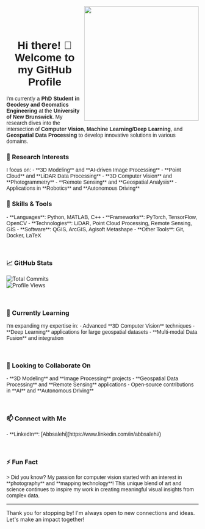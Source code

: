 <img align="right" src="https://github-readme-stats.vercel.app/api?username=Abbsalehi&show_icons=true&icon_color=805AD5&text_color=718096&bg_color=ffffff&hide_title=true&include_all_commits=true&count_private=true&hide=prs,issues&line_height=25&hide_border=true&custom_title=My%20GitHub%20Stats&width=300" style="width:300px;" />

<br><br>

<h1 align="center" style="font-family: Cambrai, Arial, sans-serif;">Hi there! 👋 Welcome to my GitHub Profile</h1>

<p style="font-family: Cambrai, Arial, sans-serif;">
I'm currently a <strong>PhD Student in Geodesy and Geomatics Engineering</strong> at the <strong>University of New Brunswick</strong>. My research dives into the intersection of <strong>Computer Vision</strong>, <strong>Machine Learning/Deep Learning</strong>, and <strong>Geospatial Data Processing</strong> to develop innovative solutions in various domains.
</p>

### 🚀 Research Interests

<p style="font-family: Cambrai, Arial, sans-serif;">
I focus on:
- **3D Modeling** and **AI-driven Image Processing**
- **Point Cloud** and **LiDAR Data Processing**
- **3D Computer Vision** and **Photogrammetry**
- **Remote Sensing** and **Geospatial Analysis**
- Applications in **Robotics** and **Autonomous Driving**
</p>

### 💼 Skills & Tools

<p style="font-family: Cambrai, Arial, sans-serif;">
- **Languages**: Python, MATLAB, C++
- **Frameworks**: PyTorch, TensorFlow, OpenCV
- **Technologies**: LiDAR, Point Cloud Processing, Remote Sensing, GIS
- **Software**: QGIS, ArcGIS, Agisoft Metashape
- **Other Tools**: Git, Docker, LaTeX
</p>

<br>

### 📈 GitHub Stats

![Total Commits](https://badges.pufler.dev/commits/all/Abbsalehi)  
![Profile Views](https://komarev.com/ghpvc/?username=Abbsalehi&color=blue)

<br>

### 🌱 Currently Learning

<p style="font-family: Cambrai, Arial, sans-serif;">
I'm expanding my expertise in:
- Advanced **3D Computer Vision** techniques
- **Deep Learning** applications for large geospatial datasets
- **Multi-modal Data Fusion** and integration
</p>

<br>

### 🤝 Looking to Collaborate On

<p style="font-family: Cambrai, Arial, sans-serif;">
- **3D Modeling** and **Image Processing** projects
- **Geospatial Data Processing** and **Remote Sensing** applications
- Open-source contributions in **AI** and **Autonomous Driving**
</p>

<br>

### 📫 Connect with Me

<p style="font-family: Cambrai, Arial, sans-serif;">
- **LinkedIn**: [Abbsalehi](https://www.linkedin.com/in/abbsalehi/)
</p>

<br>

### ⚡ Fun Fact

<p style="font-family: Cambrai, Arial, sans-serif;">
> Did you know? My passion for computer vision started with an interest in **photography** and **mapping technology**! This unique blend of art and science continues to inspire my work in creating meaningful visual insights from complex data.
</p>

---

Thank you for stopping by! I'm always open to new connections and ideas. Let's make an impact together!
